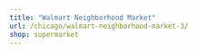 ```yaml
---
title: "Walmart Neighborhood Market"
url: /chicago/walmart-neighborhood-market-3/
shop: supermarket
---
```

